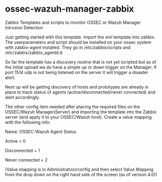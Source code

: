 # ossec-wazuh-manager-zabbix
Zabbix Templates and scripts to monitor OSSEC or Wazuh Manager Intrusion Detection

Just getting started with this template.  Import the xml template into zabbix.  The userparameters and script should be installed on your ossec system with zabbix-agent installed.  They go in /etc/zabbix/scripts and /etc/zabbix/zabbix_agentd.d

So far the template has a discovery routine that is not yet scripted but as of the initial upload we do have a simple up or down trigger on the Manager.  If port 1514 udp is not being listened on the server it will trigger a disaster alert.

Next up will be getting discovery of hosts and prototypes are already in place to track status of agents (active/disconnected/never connected) and alert accordingly.

The other config item needed after placing the required files on the OSSEC/Wazuh Manager(Server) and importing the template into the Zabbix server (and apply it to your OSSEC/Wazuh host).  Create a value mapping with the following info:

Name: OSSEC-Wazuh Agent Status

Active = 0

Disconnected = 1

Never connected = 2

(Value mapping is in Administration/config and then select Value Mapping from the drop down on the right hand side of the screen (as of verison 4.0))


